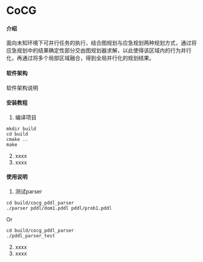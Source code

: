 # CoCG

#### 介绍
面向未知环境下可并行任务的执行，结合图规划与应急规划两种规划方式，通过将应急规划中的结果确定性部分交由图规划器求解，以此使得该区域内的行为并行化，再通过将多个局部区域融合，得到全局并行化的规划结果。


#### 软件架构
软件架构说明


#### 安装教程
1.  编译项目
```
mkdir build
cd build
cmake ..
make
```

2.  xxxx
3.  xxxx


#### 使用说明

1.  测试parser
```
cd build/cocg_pddl_parser
./parser pddl/dom1.pddl pddl/prob1.pddl
```
Or
```
cd build/cocg_pddl_parser
./pddl_parser_test
```

2.  xxxx
3.  xxxx
